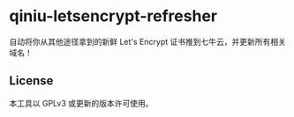 # qiniu-letsencrypt-refresher

自动将你从其他途径拿到的新鲜 Let's Encrypt 证书推到七牛云，并更新所有相关域名！

## License

本工具以 GPLv3 或更新的版本许可使用。
